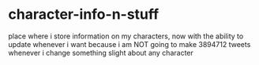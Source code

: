 # character-info-n-stuff
place where i store information on my characters, now with the ability to update whenever i want
because i am NOT going to make 3894712 tweets whenever i change something slight about any character
